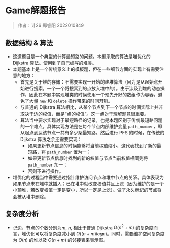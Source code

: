 # Game解题报告
> 作者：计26 郑睿阳 2022010849

## 数据结构 & 算法
* 这道题目是一个典型的计算最短路的问题。本题采取的算法是堆优化的 Dijkstra 算法。使用到了自己编写的堆类。
* 本题基本上是一个传统意义上的模板题，但在一些细节方面的实现上有需要注意的地方：
    * 首先是关于堆的存储：不需要实现一开始的建堆算法（因为是从起始点开始进行搜索，一个一个将搜索到的点放入堆中的）。由于涉及到堆的动态操作，因此在本题中实现堆类的时候使用一个预先开好的数组作为容器，避免了大量 `new` 和 `delete` 操作带来的时间开销。
    * 与普通的 Dijkstra 算法相比，从某个节点到下一个节点的时间实际上并非取决于边的权值，而是“点的权值”。这一点对于理解题意很重要。
    * 算法当中要求实现对于最短路径的记录，也是本题区别于传统最短路问题的一个难点。具体实现方法是在每个节点内部维护变量 `path_number`，即从起点到达该节点一共有多少条最短路。然后进行 PFS 的时候，在传统的 Dijkstra 算法之余还需要实现：
        * 如果更新节点信息的时候能够将当前权值缩小，这代表找到了新的最短路，将 `path_number` 置为一；
        * 如果更新节点信息时找到的新的权值与节点当前权值相同则将 `path_number` 加一；
        * 否则不进行操作。
* 堆优化的过程当中需要通过指针维护访问节点和堆中节点的关系。具体表现为如果节点未在堆中就插入；已在堆中就改变权值并且上滤（因为维护的是一个小顶堆，若改变权值一定是变小，所以一定是上滤）。做了永久标记的节点将会被从堆中删除。

## 复杂度分析
* 记边，节点的个数分别为$m$, $n$, 相比于普通 Dijkstra $O(n^2+m)$ 的复杂度而言，堆优化可以将复杂度减小到 $O((n+m)logn)$。同时，需要维护空间复杂度为 $O(n)$ 的堆以及 $O(n+m)$ 的邻接表来表示图。